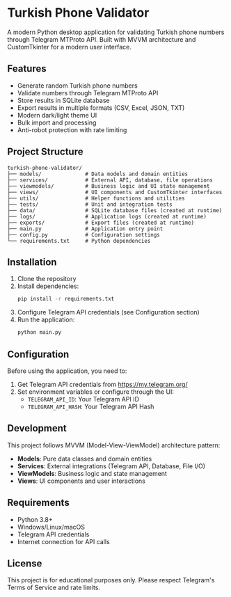 # Turkish Phone Validator

A modern Python desktop application for validating Turkish phone numbers through Telegram MTProto API. Built with MVVM architecture and CustomTkinter for a modern user interface.

## Features

- Generate random Turkish phone numbers
- Validate numbers through Telegram MTProto API
- Store results in SQLite database
- Export results in multiple formats (CSV, Excel, JSON, TXT)
- Modern dark/light theme UI
- Bulk import and processing
- Anti-robot protection with rate limiting

## Project Structure

```
turkish-phone-validator/
├── models/              # Data models and domain entities
├── services/            # External API, database, file operations
├── viewmodels/          # Business logic and UI state management
├── views/               # UI components and CustomTkinter interfaces
├── utils/               # Helper functions and utilities
├── tests/               # Unit and integration tests
├── data/                # SQLite database files (created at runtime)
├── logs/                # Application logs (created at runtime)
├── exports/             # Export files (created at runtime)
├── main.py              # Application entry point
├── config.py            # Configuration settings
└── requirements.txt     # Python dependencies
```

## Installation

1. Clone the repository
2. Install dependencies:
   ```bash
   pip install -r requirements.txt
   ```
3. Configure Telegram API credentials (see Configuration section)
4. Run the application:
   ```bash
   python main.py
   ```

## Configuration

Before using the application, you need to:

1. Get Telegram API credentials from https://my.telegram.org/
2. Set environment variables or configure through the UI:
   - `TELEGRAM_API_ID`: Your Telegram API ID
   - `TELEGRAM_API_HASH`: Your Telegram API Hash

## Development

This project follows MVVM (Model-View-ViewModel) architecture pattern:

- **Models**: Pure data classes and domain entities
- **Services**: External integrations (Telegram API, Database, File I/O)
- **ViewModels**: Business logic and state management
- **Views**: UI components and user interactions

## Requirements

- Python 3.8+
- Windows/Linux/macOS
- Telegram API credentials
- Internet connection for API calls

## License

This project is for educational purposes only. Please respect Telegram's Terms of Service and rate limits.